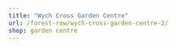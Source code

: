 ```yaml
---
title: "Wych Cross Garden Centre"
url: /forest-row/wych-cross-garden-centre-2/
shop: garden centre
---
```


